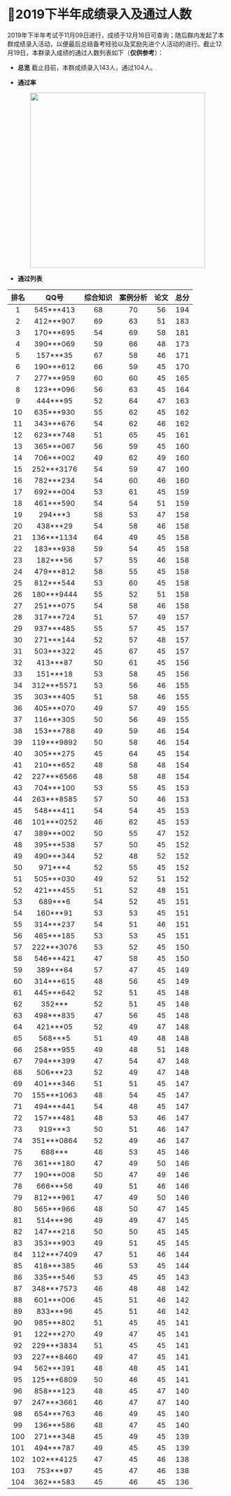 ﻿# :clap:2019下半年成绩录入及通过人数

2019年下半年考试于11月09日进行，成绩于12月16日可查询；随后群内发起了本群成绩录入活动，以便最后总结备考经验以及奖励先进个人活动的进行。截止12月19日，本群录入成绩的通过人数列表如下（**仅供参考**）： 

- **总览**
截止目前，本群成绩录入143人，通过104人。

- **通过率**
<div align="center">
 <kbd>
 <img src="https://raw.githubusercontent.com/xxlllq/2018_system_architect/master/群通过率/2019下半年/通过率.png" width=400 />
 </kbd> 
 </div>

- **通过列表**

| 排名 |    QQ号    | 综合知识 | 案例分析 | 论文 | 总分 |
|:----:|:----------:|:--------:|:--------:|:----:|:----:|
|   1  |  545***413 |    68    |    70    |  56  |  194 |
|   2  |  412***907 |    69    |    63    |  51  |  183 |
|   3  |  170***695 |    54    |    69    |  58  |  181 |
|   4  |  390***069 |    59    |    66    |  48  |  173 |
|   5  |  157***35  |    67    |    58    |  46  |  171 |
|   6  |  190***612 |    66    |    59    |  45  |  170 |
|   7  |  277***959 |    60    |    60    |  45  |  165 |
|   8  |  123***096 |    56    |    63    |  45  |  164 |
|   9  |  444***95  |    52    |    64    |  47  |  163 |
|  10  |  635***930 |    55    |    62    |  45  |  162 |
|  11  |  343***676 |    54    |    62    |  46  |  162 |
|  12  |  623***748 |    51    |    65    |  45  |  161 |
|  13  |  365***067 |    56    |    59    |  45  |  160 |
|  14  |  706***002 |    49    |    62    |  49  |  160 |
|  15  | 252***3176 |    54    |    59    |  47  |  160 |
|  16  |  782***234 |    54    |    60    |  46  |  160 |
|  17  |  692***004 |    53    |    61    |  45  |  159 |
|  18  |  461***590 |    54    |    54    |  51  |  159 |
|  19  |   294***3  |    58    |    53    |  47  |  158 |
|  20  |  438***29  |    54    |    58    |  46  |  158 |
|  21  | 136***1134 |    64    |    49    |  45  |  158 |
|  22  |  183***938 |    59    |    54    |  45  |  158 |
|  23  |  182***56  |    57    |    55    |  46  |  158 |
|  24  |  479***812 |    58    |    55    |  45  |  158 |
|  25  |  812***544 |    53    |    60    |  45  |  158 |
|  26  | 180***9444 |    55    |    52    |  51  |  158 |
|  27  |  251***075 |    54    |    58    |  46  |  158 |
|  28  |  317***724 |    51    |    57    |  49  |  157 |
|  29  |  937***485 |    55    |    57    |  45  |  157 |
|  30  |  271***144 |    52    |    57    |  48  |  157 |
|  31  |  503***322 |    45    |    67    |  45  |  157 |
|  32  |  413***87  |    50    |    61    |  45  |  156 |
|  33  |  151***18  |    53    |    58    |  45  |  156 |
|  34  | 312***5571 |    53    |    56    |  46  |  155 |
|  35  |  303***405 |    51    |    58    |  46  |  155 |
|  36  |  405***070 |    49    |    57    |  49  |  155 |
|  37  |  116***305 |    50    |    56    |  49  |  155 |
|  38  |  153***788 |    49    |    59    |  46  |  154 |
|  39  | 119***9892 |    50    |    58    |  46  |  154 |
|  40  |  305***275 |    45    |    64    |  45  |  154 |
|  41  |  210***652 |    48    |    58    |  48  |  154 |
|  42  | 227***6566 |    48    |    58    |  48  |  154 |
|  43  |  704***100 |    53    |    55    |  45  |  153 |
|  44  | 263***8585 |    57    |    50    |  46  |  153 |
|  45  |  548***411 |    54    |    54    |  45  |  153 |
|  46  | 101***0252 |    46    |    62    |  45  |  153 |
|  47  |  389***002 |    50    |    55    |  47  |  152 |
|  48  |  395***538 |    57    |    50    |  45  |  152 |
|  49  |  490***344 |    52    |    48    |  52  |  152 |
|  50  |   971***4  |    52    |    55    |  45  |  152 |
|  51  |  505***030 |    49    |    52    |  51  |  152 |
|  52  |  421***455 |    51    |    52    |  48  |  151 |
|  53  |   689***6  |    54    |    52    |  45  |  151 |
|  54  |  160***91  |    53    |    53    |  45  |  151 |
|  55  |  314***237 |    54    |    51    |  46  |  151 |
|  56  |  465***185 |    53    |    53    |  45  |  151 |
|  57  | 222***3076 |    53    |    52    |  45  |  150 |
|  58  |  546***421 |    47    |    58    |  45  |  150 |
|  59  |  389***64  |    57    |    47    |  45  |  149 |
|  60  |  314***615 |    48    |    56    |  45  |  149 |
|  61  |  445***642 |    52    |    51    |  45  |  148 |
|  62  |   352***   |    52    |    51    |  45  |  148 |
|  63  |  498***835 |    47    |    56    |  45  |  148 |
|  64  |  421***05  |    52    |    49    |  47  |  148 |
|  65  |   568***5  |    51    |    49    |  48  |  148 |
|  66  |  258***955 |    49    |    48    |  51  |  148 |
|  67  |  794***399 |    47    |    54    |  47  |  148 |
|  68  |  506***23  |    52    |    49    |  47  |  148 |
|  69  |  401***346 |    51    |    51    |  45  |  147 |
|  70  | 155***1063 |    48    |    54    |  45  |  147 |
|  71  |  494***441 |    54    |    48    |  45  |  147 |
|  72  |  157***481 |    48    |    53    |  46  |  147 |
|  73  |   919***3  |    50    |    51    |  46  |  147 |
|  74  | 351***0864 |    52    |    49    |  46  |  147 |
|  75  |   688***   |    48    |    53    |  45  |  146 |
|  76  |  361***180 |    47    |    49    |  50  |  146 |
|  77  |  190***008 |    50    |    47    |  49  |  146 |
|  78  |  666***56  |    49    |    51    |  46  |  146 |
|  79  |  812***961 |    47    |    49    |  50  |  146 |
|  80  |  565***966 |    48    |    50    |  47  |  145 |
|  81  |  514***96  |    49    |    49    |  47  |  145 |
|  82  |  147***218 |    50    |    50    |  45  |  145 |
|  83  |  353***903 |    49    |    51    |  45  |  145 |
|  84  | 112***7409 |    47    |    51    |  46  |  144 |
|  85  |  418***385 |    46    |    53    |  45  |  144 |
|  86  |  335***546 |    53    |    45    |  45  |  143 |
|  87  | 348***7573 |    46    |    48    |  48  |  142 |
|  88  |  601***006 |    45    |    51    |  46  |  142 |
|  89  |  833***96  |    45    |    51    |  46  |  142 |
|  90  |  985***802 |    51    |    45    |  45  |  141 |
|  91  |  122***270 |    49    |    47    |  45  |  141 |
|  92  | 229***3834 |    51    |    45    |  45  |  141 |
|  93  | 227***8460 |    49    |    47    |  45  |  141 |
|  94  |  562***391 |    48    |    48    |  45  |  141 |
|  95  | 125***6809 |    50    |    46    |  45  |  141 |
|  96  |  858***123 |    48    |    45    |  47  |  140 |
|  97  | 247***3661 |    46    |    47    |  47  |  140 |
|  98  |  654***763 |    46    |    49    |  45  |  140 |
|  99  |  136***586 |    48    |    47    |  45  |  140 |
|  100 |  271***348 |    45    |    49    |  45  |  139 |
|  101 |  494***787 |    49    |    45    |  45  |  139 |
|  102 | 102***4125 |    47    |    45    |  46  |  138 |
|  103 |  753***97  |    45    |    47    |  46  |  138 |
|  104 |  362***583 |    45    |    46    |  45  |  136 |

